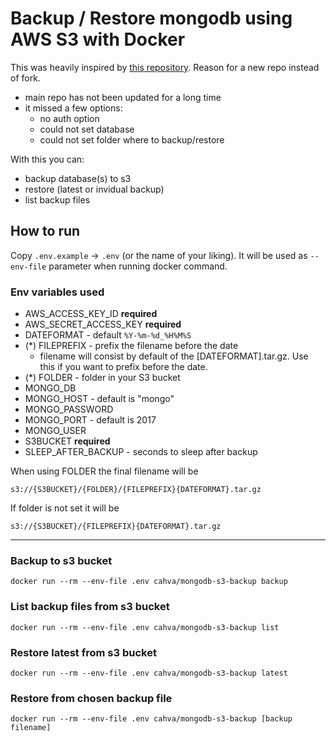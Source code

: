 # Backup / Restore mongodb using AWS S3 with Docker

This was heavily inspired by [this repository](https://github.com/firstandthird/mongobackup-s3). Reason for a new repo instead of fork.

- main repo has not been updated for a long time
- it missed a few options:
  - no auth option
  - could not set database
  - could not set folder where to backup/restore

With this you can:
- backup database(s) to s3
- restore (latest or invidual backup)
- list backup files

## How to run

Copy `.env.example` -> `.env` (or the name of your liking). It will be used as `--env-file` parameter when running docker command.

### Env variables used

- AWS_ACCESS_KEY_ID **required**
- AWS_SECRET_ACCESS_KEY **required**
- DATEFORMAT - default `%Y-%m-%d_%H%M%S`
- (*) FILEPREFIX - prefix the filename before the date
  - filename will consist by default of the [DATEFORMAT].tar.gz. Use this if you want to prefix before the date.
- (*) FOLDER - folder in your S3 bucket
- MONGO_DB
- MONGO_HOST - default is "mongo"
- MONGO_PASSWORD
- MONGO_PORT - default is 2017
- MONGO_USER
- S3BUCKET **required**
- SLEEP_AFTER_BACKUP - seconds to sleep after backup

When using FOLDER the final filename will be

```
s3://{S3BUCKET}/{FOLDER}/{FILEPREFIX}{DATEFORMAT}.tar.gz
```

If folder is not set it will be

```
s3://{S3BUCKET}/{FILEPREFIX}{DATEFORMAT}.tar.gz
```
---

### Backup to s3 bucket

```
docker run --rm --env-file .env cahva/mongodb-s3-backup backup
```

### List backup files from s3 bucket

```
docker run --rm --env-file .env cahva/mongodb-s3-backup list
```

### Restore latest from s3 bucket

```
docker run --rm --env-file .env cahva/mongodb-s3-backup latest
```

### Restore from chosen backup file

```
docker run --rm --env-file .env cahva/mongodb-s3-backup [backup filename]
```